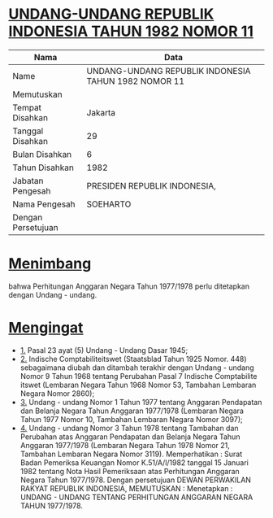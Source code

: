 # [UNDANG-UNDANG REPUBLIK INDONESIA TAHUN 1982 NOMOR 11](http://example.org/legal/document/uu/1982/11)

| Nama | Data |
| ------ | ----- |
|Name|UNDANG-UNDANG REPUBLIK INDONESIA TAHUN 1982 NOMOR 11|
|Memutuskan||
|Tempat Disahkan|Jakarta|
|Tanggal Disahkan|29|
|Bulan Disahkan|6|
|Tahun Disahkan|1982|
|Jabatan Pengesah|PRESIDEN REPUBLIK INDONESIA,|
|Nama Pengesah|SOEHARTO|
|Dengan Persetujuan||
# [Menimbang](http://example.org/legal/document/uu/1982/11/menimbang)
bahwa Perhitungan Anggaran Negara Tahun 1977/1978 perlu ditetapkan dengan Undang - undang.
# [Mengingat](http://example.org/legal/document/uu/1982/11/mengingat)

* [1.](http://example.org/legal/document/uu/1982/11/mengingat/point/0001) Pasal 23 ayat (5) Undang - Undang Dasar 1945;
* [2.](http://example.org/legal/document/uu/1982/11/mengingat/point/0002) Indische Comptabiliteitswet (Staatsblad Tahun 1925 Nomor. 448) sebagaimana diubah dan ditambah terakhir dengan Undang - undang Nomor 9 Tahun 1968 tentang Perubahan Pasal 7 Indische Comptabilite itswet (Lembaran Negara Tahun 1968 Nomor 53, Tambahan Lembaran Negara Nomor 2860);
* [3.](http://example.org/legal/document/uu/1982/11/mengingat/point/0003) Undang - undang Nomor 1 Tahun 1977 tentang Anggaran Pendapatan dan Belanja Negara Tahun Anggaran 1977/1978 (Lembaran Negara Tahun 1977 Nomor 10, Tambahan Lembaran Negara Nomor 3097);
* [4.](http://example.org/legal/document/uu/1982/11/mengingat/point/0004) Undang - undang Nomor 3 Tahun 1978 tentang Tambahan dan Perubahan atas Anggaran Pendapatan dan Belanja Negara Tahun Anggaran 1977/1978 (Lembaran Negara Tahun 1978 Nomor 21, Tambahan Lembaran Negara Nomor 3119). Memperhatikan : Surat Badan Pemeriksa Keuangan Nomor K.51/A/l/1982 tanggal 15 Januari 1982 tentang Nota Hasil Pemeriksaan atas Perhitungan Anggaran Negara Tahun 1977/1978. Dengan persetujuan DEWAN PERWAKILAN RAKYAT REPUBLIK INDONESIA, MEMUTUSKAN : Menetapkan : UNDANG - UNDANG TENTANG PERHITUNGAN ANGGARAN NEGARA TAHUN 1977/1978.